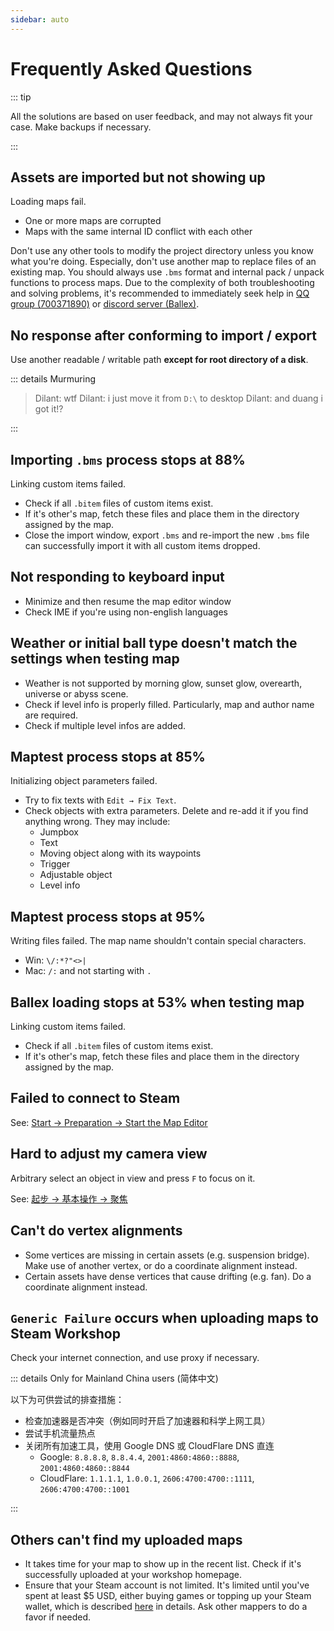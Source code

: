 ```yaml
---
sidebar: auto
---
```


# Frequently Asked Questions

::: tip

All the solutions are based on user feedback, and may not always fit your case. Make backups if necessary.

:::

## Assets are imported but not showing up

Loading maps fail.

- One or more maps are corrupted
- Maps with the same internal ID conflict with each other

Don't use any other tools to modify the project directory unless you know what you're doing. Especially, don't use another map to replace files of an existing map. You should always use `.bms` format and internal pack / unpack functions to process maps. Due to the complexity of both troubleshooting and solving problems, it's recommended to immediately seek help in [QQ group (700371890)](https://jq.qq.com/?_wv=1027&k=LhtfLbqL) or [discord server (Ballex)](https://discord.gg/CwC7u2wFmJ).

## No response after conforming to import / export <badge text="Windows" type="warning"/>

Use another readable / writable path **except for root directory of a disk**.

::: details Murmuring

> Dilant: wtf
> Dilant: i just move it from `D:\` to desktop
> Dilant: and duang i got it!?

:::

## Importing `.bms` process stops at 88%

Linking custom items failed.

- Check if all `.bitem` files of custom items exist.
- If it's other's map, fetch these files and place them in the directory assigned by the map.
- Close the import window, export `.bms` and re-import the new `.bms` file can successfully import it with all custom items dropped.

## Not responding to keyboard input

- Minimize and then resume the map editor window
- Check IME if you're using non-english languages

## Weather or initial ball type doesn't match the settings when testing map

- Weather is not supported by morning glow, sunset glow, overearth, universe or abyss scene.
- Check if level info is properly filled. Particularly, map and author name are required.
- Check if multiple level infos are added.

## Maptest process stops at 85%

Initializing object parameters failed.

- Try to fix texts with `Edit → Fix Text`.
- Check objects with extra parameters. Delete and re-add it if you find anything wrong. They may include:
  - Jumpbox
  - Text
  - Moving object along with its waypoints
  - Trigger
  - Adjustable object
  - Level info

## Maptest process stops at 95%

Writing files failed. The map name shouldn't contain special characters.

- Win: `\/:*?"<>|`
- Mac: `/:` and not starting with `.`

## Ballex loading stops at 53% when testing map

Linking custom items failed.

- Check if all `.bitem` files of custom items exist.
- If it's other's map, fetch these files and place them in the directory assigned by the map.

## Failed to connect to Steam

See: [Start → Preparation → Start the Map Editor](/en/start/preparation.md#start-the-map-editor)

## Hard to adjust my camera view

Arbitrary select an object in view and press `F` to focus on it.

See: [起步 → 基本操作 → 聚焦](/start/basics.md#聚焦)

## Can't do vertex alignments

- Some vertices are missing in certain assets (e.g. suspension bridge). Make use of another vertex, or do a coordinate alignment instead.
- Certain assets have dense vertices that cause drifting (e.g. fan). Do a coordinate alignment instead.

## `Generic Failure` occurs when uploading maps to Steam Workshop

Check your internet connection, and use proxy if necessary.

::: details Only for Mainland China users (简体中文)

以下为可供尝试的排查措施：

- 检查加速器是否冲突（例如同时开启了加速器和科学上网工具）
- 尝试手机流量热点
- 关闭所有加速工具，使用 Google DNS 或 CloudFlare DNS 直连
  - Google: `8.8.8.8`, `8.8.4.4`, `2001:4860:4860::8888`, `2001:4860:4860::8844`
  - CloudFlare: `1.1.1.1`, `1.0.0.1`, `2606:4700:4700::1111`, `2606:4700:4700::1001`

:::

## Others can't find my uploaded maps

- It takes time for your map to show up in the recent list. Check if it's successfully uploaded at your workshop homepage.
- Ensure that your Steam account is not limited. It's limited until you've spent at least $5 USD, either buying games or topping up your Steam wallet, which is described [here](https://support.steampowered.com/kb_article.php?ref=3330-IAGK-7663) in details. Ask other mappers to do a favor if needed.
